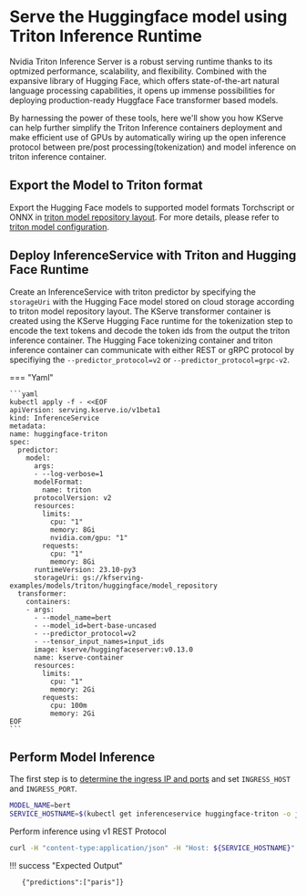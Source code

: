 # Serve the Huggingface model using Triton Inference Runtime
Nvidia Triton Inference Server is a robust serving runtime thanks to its optmized performance, scalability, and flexibility. Combined with the expansive library of Hugging Face, which offers state-of-the-art natural language processing capabilities, it opens up immense possibilities for deploying production-ready Huggface Face transformer based models.

By harnessing the power of these tools, here we'll show you how KServe can help further simplify the Triton Inference containers deployment and make efficient use of GPUs by automatically wiring up the open inference protocol between pre/post processing(tokenization) and model inference on triton inference container.

## Export the Model to Triton format 
Export the Hugging Face models to supported model formats Torchscript or ONNX in [triton model repository layout](https://kserve.github.io/website/master/modelserving/v1beta1/triton/torchscript/#store-your-trained-model-on-cloud-storage-in-a-model-repository).
For more details, please refer to [triton model configuration](https://docs.nvidia.com/deeplearning/triton-inference-server/user-guide/docs/user_guide/model_configuration.html).


## Deploy InferenceService with Triton and Hugging Face Runtime
Create an InferenceService with triton predictor by specifying the `storageUri` with the Hugging Face model stored on cloud storage according to triton model repository layout. The KServe transformer container is created using the KServe Hugging Face runtime for the tokenization step to encode the text tokens and decode the token ids from the output the triton inference container. The Hugging Face tokenizing container and triton inference container can communicate with either REST or gRPC protocol by specifiying the `--predictor_protocol=v2` or `--predictor_protocol=grpc-v2`. 

=== "Yaml"

    ```yaml
    kubectl apply -f - <<EOF
    apiVersion: serving.kserve.io/v1beta1
    kind: InferenceService
    metadata:
    name: huggingface-triton
    spec:
      predictor:
        model:
          args:
          - --log-verbose=1
          modelFormat:
            name: triton
          protocolVersion: v2
          resources:
            limits:
              cpu: "1"
              memory: 8Gi
              nvidia.com/gpu: "1"
            requests:
              cpu: "1"
              memory: 8Gi
          runtimeVersion: 23.10-py3
          storageUri: gs://kfserving-examples/models/triton/huggingface/model_repository
      transformer:
        containers:
        - args:
          - --model_name=bert
          - --model_id=bert-base-uncased
          - --predictor_protocol=v2
          - --tensor_input_names=input_ids
          image: kserve/huggingfaceserver:v0.13.0
          name: kserve-container
          resources:
            limits:
              cpu: "1"
              memory: 2Gi
            requests:
              cpu: 100m
              memory: 2Gi
    EOF
    ```

## Perform Model Inference
The first step is to [determine the ingress IP and ports](../../../../get_started/first_isvc.md#4-determine-the-ingress-ip-and-ports) and set `INGRESS_HOST` and `INGRESS_PORT`.

```bash
MODEL_NAME=bert
SERVICE_HOSTNAME=$(kubectl get inferenceservice huggingface-triton -o jsonpath='{.status.url}' | cut -d "/" -f 3)
```

Perform inference using v1 REST Protocol

```bash
curl -H "content-type:application/json" -H "Host: ${SERVICE_HOSTNAME}" -v http://${INGRESS_HOST}:${INGRESS_PORT}/v1/models/${MODEL_NAME}:predict -d '{"instances": ["The capital of france is [MASK]."] }'
```

!!! success "Expected Output"

  ```{ .bash .no-copy }
     {"predictions":["paris"]}
  ```
